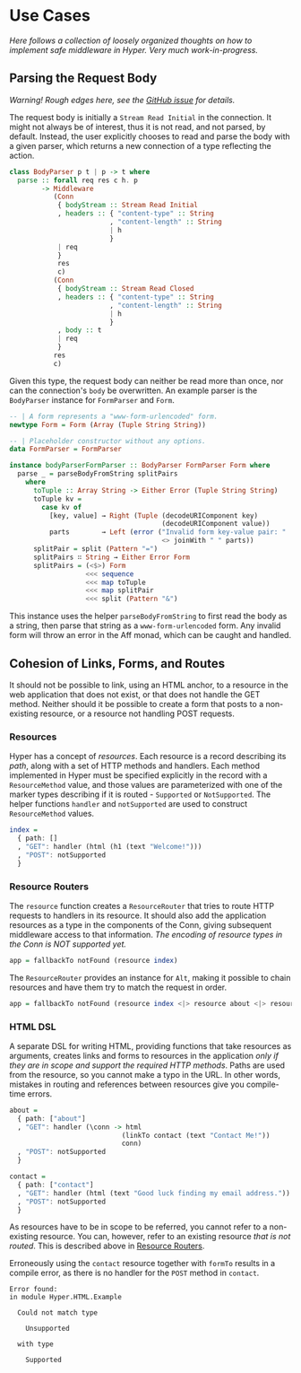 # Use Cases

*Here follows a collection of loosely organized thoughts on how
to implement safe middleware in Hyper. Very much work-in-progress.*

## Parsing the Request Body

*Warning! Rough edges here, see
the [GitHub issue](https://github.com/owickstrom/hyper/issues/6) for
details.*

The request body is initially a `Stream Read Initial` in the connection. It
might not always be of interest, thus it is not read, and not parsed, by
default. Instead, the user explicitly chooses to read and parse the body with a
given parser, which returns a new connection of a type reflecting the action.

```purescript
class BodyParser p t | p -> t where
  parse :: forall req res c h. p
        -> Middleware
           (Conn
            { bodyStream :: Stream Read Initial
            , headers :: { "content-type" :: String
                         , "content-length" :: String
                         | h
                         }
            | req
            }
            res
            c)
           (Conn
            { bodyStream :: Stream Read Closed
            , headers :: { "content-type" :: String
                         , "content-length" :: String
                         | h
                         }
            , body :: t
            | req
            }
           res
           c)
```

Given this type, the request body can neither be read more than once,
nor can the connection's `body` be overwritten. An example parser is
the `BodyParser` instance for `FormParser` and `Form`.

``` purescript
-- | A form represents a "www-form-urlencoded" form.
newtype Form = Form (Array (Tuple String String))

-- | Placeholder constructor without any options.
data FormParser = FormParser

instance bodyParserFormParser :: BodyParser FormParser Form where
  parse _ = parseBodyFromString splitPairs
    where
      toTuple :: Array String -> Either Error (Tuple String String)
      toTuple kv =
        case kv of
          [key, value] → Right (Tuple (decodeURIComponent key)
                                      (decodeURIComponent value))
          parts        → Left (error ("Invalid form key-value pair: "
                                      <> joinWith " " parts))
      splitPair = split (Pattern "=")
      splitPairs ∷ String → Either Error Form
      splitPairs = (<$>) Form
                   <<< sequence
                   <<< map toTuple
                   <<< map splitPair
                   <<< split (Pattern "&")
```

This instance uses the helper `parseBodyFromString` to first read the body as a
string, then parse that string as a `www-form-urlencoded` form. Any invalid form
will throw an error in the Aff monad, which can be caught and handled.

## Cohesion of Links, Forms, and Routes

It should not be possible to link, using an HTML anchor, to a resource in the
web application that does not exist, or that does not handle the GET method.
Neither should it be possible to create a form that posts to a non-existing
resource, or a resource not handling POST requests.

### Resources

Hyper has a concept of *resources*. Each resource is a record describing its
*path*, along with a set of HTTP methods and handlers. Each method implemented
in Hyper must be specified explicitly in the record with a `ResourceMethod`
value, and those values are parameterized with one of the marker types
describing if it is routed - `Supported` or `NotSupported`. The helper
functions `handler` and `notSupported` are used to construct `ResourceMethod`
values.

```purescript
index =
  { path: []
  , "GET": handler (html (h1 (text "Welcome!")))
  , "POST": notSupported
  }
```

### Resource Routers

The `resource` function creates a `ResourceRouter` that tries to route HTTP
requests to handlers in its resource. It should also add the application
resources as a type in the components of the Conn, giving subsequent middleware
access to that information. *The encoding of resource types in the Conn is NOT
supported yet.*

```purescript
app = fallbackTo notFound (resource index)
```

The `ResourceRouter` provides an instance for `Alt`, making it possible to
chain resources and have them try to match the request in order.

```purescript
app = fallbackTo notFound (resource index <|> resource about <|> resource contact)
```

### HTML DSL

A separate DSL for writing HTML, providing functions that take resources as
arguments, creates links and forms to resources in the application *only if
they are in scope and support the required HTTP methods*. Paths are used from
the resource, so you cannot make a typo in the URL. In other words, mistakes in
routing and references between resources give you compile-time errors.

```purescript
about =
  { path: ["about"]
  , "GET": handler (\conn -> html
                            (linkTo contact (text "Contact Me!"))
                            conn)
  , "POST": notSupported
  }

contact =
  { path: ["contact"]
  , "GET": handler (html (text "Good luck finding my email address."))
  , "POST": notSupported
  }
```

As resources have to be in scope to be referred, you cannot refer to a
non-existing resource. You can, however, refer to an existing resource *that is
not routed*. This is described above in [Resource Routers](#resource-routers).

Erroneously using the `contact` resource together with `formTo` results in a
compile error, as there is no handler for the `POST` method in `contact`.

```text
Error found:
in module Hyper.HTML.Example

  Could not match type

    Unsupported

  with type

    Supported

```
